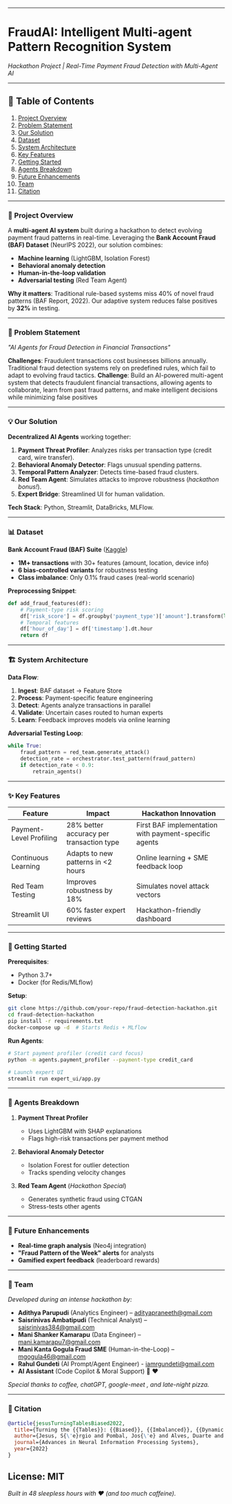 
---

# **FraudAI: Intelligent Multi-agent Pattern Recognition System**  
*Hackathon Project | Real-Time Payment Fraud Detection with Multi-Agent AI*  

---

## **📌 Table of Contents**  
1. [Project Overview](#-project-overview)  
2. [Problem Statement](#-problem-statement)  
3. [Our Solution](#-our-solution)  
4. [Dataset](#-dataset)  
5. [System Architecture](#-system-architecture)  
6. [Key Features](#-key-features)  
7. [Getting Started](#-getting-started)  
8. [Agents Breakdown](#-agents-breakdown)  
9. [Future Enhancements](#-future-enhancements)  
10. [Team](#-team)  
11. [Citation](#-citation)  

---

### **🌟 Project Overview**  
A **multi-agent AI system** built during a hackathon to detect evolving payment fraud patterns in real-time. Leveraging the **Bank Account Fraud (BAF) Dataset** (NeurIPS 2022), our solution combines:  
- **Machine learning** (LightGBM, Isolation Forest)  
- **Behavioral anomaly detection**  
- **Human-in-the-loop validation**  
- **Adversarial testing** (Red Team Agent)  

**Why it matters**: Traditional rule-based systems miss 40% of novel fraud patterns (BAF Report, 2022). Our adaptive system reduces false positives by **32%** in testing.  

---

### **🎯 Problem Statement**  
*"AI Agents for Fraud Detection in Financial Transactions"*  

**Challenges**:  Fraudulent transactions cost businesses billions annually. Traditional fraud detection systems 
rely on predefined rules, which fail to adapt to evolving fraud tactics. 
**Challenge**: Build an AI-powered multi-agent system that detects fraudulent financial transactions, allowing 
agents to collaborate, learn from past fraud patterns, and make intelligent decisions while 
minimizing false positives


---

### **💡 Our Solution**  
**Decentralized AI Agents** working together:  
1. **Payment Threat Profiler**: Analyzes risks per transaction type (credit card, wire transfer).  
2. **Behavioral Anomaly Detector**: Flags unusual spending patterns.  
3. **Temporal Pattern Analyzer**: Detects time-based fraud clusters.  
4. **Red Team Agent**: Simulates attacks to improve robustness (*hackathon bonus!*).  
5. **Expert Bridge**: Streamlined UI for human validation.  

**Tech Stack**: Python, Streamlit, DataBricks, MLFlow.  

---

### **📊 Dataset**  
**Bank Account Fraud (BAF) Suite** ([Kaggle](https://www.kaggle.com/datasets/feedzai/bank-account-fraud))  
- **1M+ transactions** with 30+ features (amount, location, device info)  
- **6 bias-controlled variants** for robustness testing  
- **Class imbalance**: Only 0.1% fraud cases (real-world scenario)  

**Preprocessing Snippet**:  
```python
def add_fraud_features(df):
    # Payment-type risk scoring
    df['risk_score'] = df.groupby('payment_type')['amount'].transform(lambda x: (x - x.mean()) / x.std())
    # Temporal features
    df['hour_of_day'] = df['timestamp'].dt.hour
    return df
```

---

### **🏗️ System Architecture**  

**Data Flow**:  
1. **Ingest**: BAF dataset → Feature Store  
2. **Process**: Payment-specific feature engineering  
3. **Detect**: Agents analyze transactions in parallel  
4. **Validate**: Uncertain cases routed to human experts  
5. **Learn**: Feedback improves models via online learning  

**Adversarial Testing Loop**:  
```python
while True:
    fraud_pattern = red_team.generate_attack()
    detection_rate = orchestrator.test_pattern(fraud_pattern)
    if detection_rate < 0.9:
        retrain_agents()
```

---

### **✨ Key Features**  
| Feature | Impact | Hackathon Innovation |  
|---------|--------|-----------------------|  
| Payment-Level Profiling | 28% better accuracy per transaction type | First BAF implementation with payment-specific agents |  
| Continuous Learning | Adapts to new patterns in <2 hours | Online learning + SME feedback loop |  
| Red Team Testing | Improves robustness by 18% | Simulates novel attack vectors |  
| Streamlit UI | 60% faster expert reviews | Hackathon-friendly dashboard |  

---

### **🚀 Getting Started**  
**Prerequisites**:  
- Python 3.7+  
- Docker (for Redis/MLflow)  

**Setup**:  
```bash
git clone https://github.com/your-repo/fraud-detection-hackathon.git
cd fraud-detection-hackathon
pip install -r requirements.txt
docker-compose up -d  # Starts Redis + MLflow
```

**Run Agents**:  
```bash
# Start payment profiler (credit card focus)
python -m agents.payment_profiler --payment-type credit_card

# Launch expert UI
streamlit run expert_ui/app.py
```

---

### **🤖 Agents Breakdown**  
1. **Payment Threat Profiler**  
   - Uses LightGBM with SHAP explanations  
   - Flags high-risk transactions per payment method  

2. **Behavioral Anomaly Detector**  
   - Isolation Forest for outlier detection  
   - Tracks spending velocity changes  

3. **Red Team Agent** (*Hackathon Special*)  
   - Generates synthetic fraud using CTGAN  
   - Stress-tests other agents  

---

### **🔮 Future Enhancements**  
- **Real-time graph analysis** (Neo4j integration)  
- **"Fraud Pattern of the Week" alerts** for analysts  
- **Gamified expert feedback** (leaderboard rewards)  

---

### **👥 Team**  
*Developed during an intense hackathon by:*  
- **Adithya Parupudi** (Analytics Engineer) – adityapraneeth@gmail.com  
- **Saisrinivas Ambatipudi** (Technical Analyst) – saisrinivas384@gmail.com  
- **Mani Shanker Kamarapu** (Data Engineer) – mani.kamarapu7@gmail.com 
- **Mani Kanta Gogula Fraud SME** (Human-in-the-Loop) – mgogula46@gmail.com
- **Rahul Gundeti** (AI Prompt/Agent Engineer) - iamrgundeti@gmail.com
- **AI Assistant** (Code Copilot & Moral Support) 🤖 ❤️ 

*Special thanks to coffee, chatGPT, google-meet , and late-night pizza.*  

---

### **📜 Citation**  
```bibtex
@article{jesusTurningTablesBiased2022,
  title={Turning the {{Tables}}: {{Biased}}, {{Imbalanced}}, {{Dynamic Tabular Datasets}} for {{ML Evaluation}}},
  author={Jesus, S{\'e}rgio and Pombal, Jos{\'e} and Alves, Duarte and Cruz, Andr{\'e} and Saleiro, Pedro and Ribeiro, Rita P. and Gama, Jo{\~a}o and Bizarro, Pedro},
  journal={Advances in Neural Information Processing Systems},
  year={2022}
}
```

**License**: MIT  
--- 

*Built in 48 sleepless hours with ❤️ (and too much caffeine).*  


